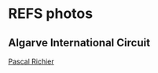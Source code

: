 

# REFS photos

## Algarve International Circuit
[Pascal Richier](https://unsplash.com/photos/ECju13NcBzg)
